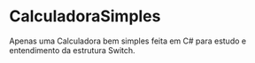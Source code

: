 # CalculadoraSimples


Apenas uma Calculadora bem simples feita em C# para estudo e entendimento da estrutura Switch.
